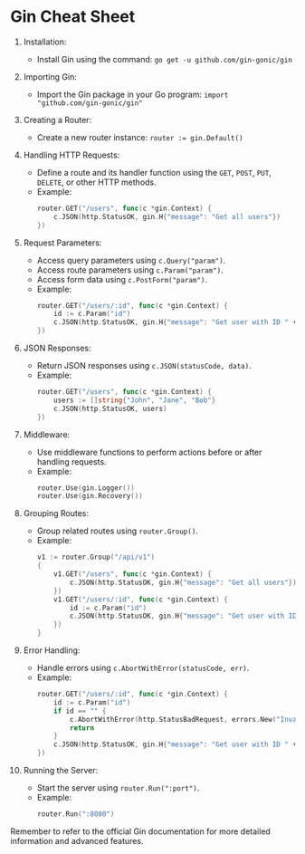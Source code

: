 # Gin Cheat Sheet

1. Installation:
   - Install Gin using the command: `go get -u github.com/gin-gonic/gin`

2. Importing Gin:
   - Import the Gin package in your Go program: `import "github.com/gin-gonic/gin"`

3. Creating a Router:
   - Create a new router instance: `router := gin.Default()`

4. Handling HTTP Requests:
   - Define a route and its handler function using the `GET`, `POST`, `PUT`, `DELETE`, or other HTTP methods.
   - Example:
     ```go
     router.GET("/users", func(c *gin.Context) {
         c.JSON(http.StatusOK, gin.H{"message": "Get all users"})
     })
     ```

5. Request Parameters:
   - Access query parameters using `c.Query("param")`.
   - Access route parameters using `c.Param("param")`.
   - Access form data using `c.PostForm("param")`.
   - Example:
     ```go
     router.GET("/users/:id", func(c *gin.Context) {
         id := c.Param("id")
         c.JSON(http.StatusOK, gin.H{"message": "Get user with ID " + id})
     })
     ```

6. JSON Responses:
   - Return JSON responses using `c.JSON(statusCode, data)`.
   - Example:
     ```go
     router.GET("/users", func(c *gin.Context) {
         users := []string{"John", "Jane", "Bob"}
         c.JSON(http.StatusOK, users)
     })
     ```

7. Middleware:
   - Use middleware functions to perform actions before or after handling requests.
   - Example:
     ```go
     router.Use(gin.Logger())
     router.Use(gin.Recovery())
     ```

8. Grouping Routes:
   - Group related routes using `router.Group()`.
   - Example:
     ```go
     v1 := router.Group("/api/v1")
     {
         v1.GET("/users", func(c *gin.Context) {
             c.JSON(http.StatusOK, gin.H{"message": "Get all users"})
         })
         v1.GET("/users/:id", func(c *gin.Context) {
             id := c.Param("id")
             c.JSON(http.StatusOK, gin.H{"message": "Get user with ID " + id})
         })
     }
     ```

9. Error Handling:
   - Handle errors using `c.AbortWithError(statusCode, err)`.
   - Example:
     ```go
     router.GET("/users/:id", func(c *gin.Context) {
         id := c.Param("id")
         if id == "" {
             c.AbortWithError(http.StatusBadRequest, errors.New("Invalid ID"))
             return
         }
         c.JSON(http.StatusOK, gin.H{"message": "Get user with ID " + id})
     })
     ```

10. Running the Server:
    - Start the server using `router.Run(":port")`.
    - Example:
      ```go
      router.Run(":8080")
      ```

Remember to refer to the official Gin documentation for more detailed information and advanced features.